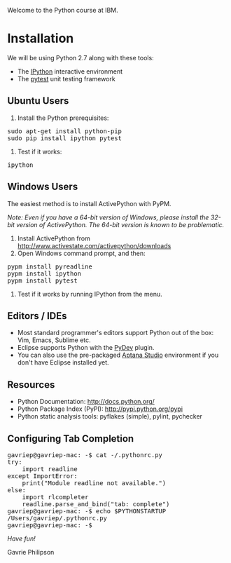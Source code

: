 Welcome to the Python course at IBM.

Installation
============

We will be using Python 2.7 along with these tools:

* The [IPython](http://ipython.org/) interactive environment
* The [pytest](http://pytest.org/) unit testing framework

Ubuntu Users
------------

1. Install the Python prerequisites:

<pre>
sudo apt-get install python-pip
sudo pip install ipython pytest
</pre>

1. Test if it works:

<pre>
ipython
</pre>

Windows Users
-------------

The easiest method is to install ActivePython with PyPM.

*Note: Even if you have a 64-bit version of Windows, please install the 32-bit version of ActivePython. 
The 64-bit version is known to be problematic.*

1. Install ActivePython from <http://www.activestate.com/activepython/downloads>
1. Open Windows command prompt, and then:

<pre>
pypm install pyreadline
pypm install ipython
pypm install pytest
</pre>

1. Test if it works by running IPython from the menu.


Editors / IDEs
--------------

* Most standard programmer's editors support Python out of the box: Vim, Emacs, Sublime etc.
* Eclipse supports Python with the [PyDev](http://pydev.org/) plugin. 
* You can also use the pre-packaged [Aptana Studio](http://www.aptana.com/) environment if you don't have Eclipse installed yet.

Resources
---------

* Python Documentation: http://docs.python.org/
* Python Package Index (PyPI): http://pypi.python.org/pypi
* Python static analysis tools: pyflakes (simple), pylint, pychecker


Configuring Tab Completion
--------------------------

<pre>
gavriep@gavriep-mac: -$ cat -/.pythonrc.py
try:
    import readline
except ImportError:
    print("Module readline not available.")
else:
    import rlcompleter
    readline.parse_and_bind("tab: complete")
gavriep@gavriep-mac: -$ echo $PYTHONSTARTUP
/Users/gavriep/.pythonrc.py
gavriep@gavriep-mac: -$
</pre>


*Have fun!*

Gavrie Philipson
